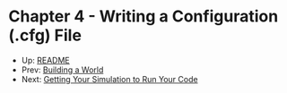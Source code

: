# Chapter 4 - <a name="sec_"> Writing a Configuration (.cfg) File</a>




* Up: [README](README.md)
* Prev: [Building a World](WORLDFILES.md)
* Next: [Getting Your Simulation to Run Your Code](CONTROLLERS.md)
